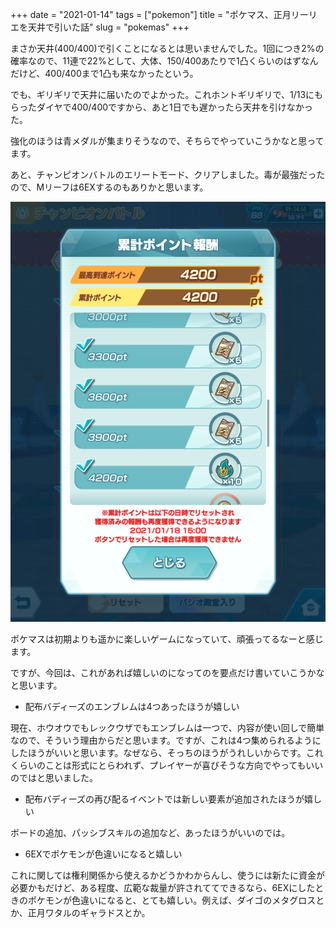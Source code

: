 +++
date = "2021-01-14"
tags = ["pokemon"]
title = "ポケマス、正月リーリエを天井で引いた話"
slug = "pokemas"
+++

まさか天井(400/400)で引くことになるとは思いませんでした。1回につき2%の確率なので、11連で22%として、大体、150/400あたりで1凸くらいのはずなんだけど、400/400まで1凸も来なかったという。

でも、ギリギリで天井に届いたのでよかった。これホントギリギリで、1/13にもらったダイヤで400/400ですから、あと1日でも遅かったら天井を引けなかった。

強化のほうは青メダルが集まりそうなので、そちらでやっていこうかなと思ってます。

あと、チャンピオンバトルのエリートモード、クリアしました。毒が最強だったので、Mリーフは6EXするのもありかと思います。

![](https://raw.githubusercontent.com/syui/img/master/other/pokemonmasters_20210111_0000.png)

ポケマスは初期よりも遥かに楽しいゲームになっていて、頑張ってるなーと感じます。

ですが、今回は、これがあれば嬉しいのになってのを要点だけ書いていこうかなと思います。

- 配布バディーズのエンブレムは4つあったほうが嬉しい

現在、ホウオウでもレックウザでもエンブレムは一つで、内容が使い回しで簡単なので、そういう理由からだと思います。ですが、これは4つ集められるようにしたほうがいいと思います。なぜなら、そっちのほうがうれしいからです。これくらいのことは形式にとらわれず、プレイヤーが喜びそうな方向でやってもいいのではと思いました。

- 配布バディーズの再び配るイベントでは新しい要素が追加されたほうが嬉しい

ボードの追加、パッシブスキルの追加など、あったほうがいいのでは。

- 6EXでポケモンが色違いになると嬉しい

これに関しては権利関係から使えるかどうかわからんし、使うには新たに資金が必要かもだけど、ある程度、広範な裁量が許されててできるなら、6EXにしたときのポケモンが色違いになると、とても嬉しい。例えば、ダイゴのメタグロスとか、正月ワタルのギャラドスとか。


